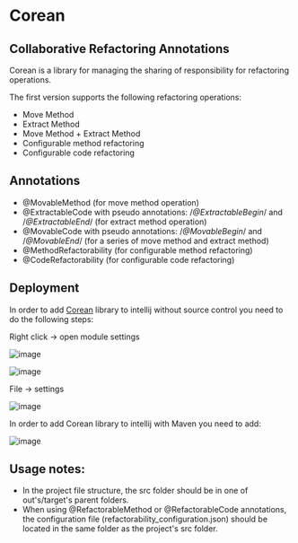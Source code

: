 # Corean
## Collaborative Refactoring Annotations

Corean is a library for managing the sharing of responsibility for  refactoring operations.

The first version supports the following refactoring operations:
- Move Method
- Extract Method
- Move Method + Extract Method
- Configurable method refactoring
- Configurable code refactoring

## Annotations

- @MovableMethod (for move method operation)
- @ExtractableCode with pseudo annotations: /*@ExtractableBegin*/ and /*@ExtractableEnd*/ (for extract method operation)
- @MovableCode with pseudo annotations: /*@MovableBegin*/ and /*@MovableEnd*/ (for a series of move method and extract method)
- @MethodRefactorability (for configurable method refactoring)
- @CodeRefactorability (for configurable code refactoring)

## Deployment
In order to add [Corean] library to intellij without source control you need to do the following steps:

Right click -> open module settings
 
![image](https://user-images.githubusercontent.com/107777285/183267037-20fcc8e2-60b2-4e54-9c3a-77bd3d8a392d.png)

![image](https://user-images.githubusercontent.com/107777285/183267098-f82c9636-fb9d-4e7b-b4a9-911a67c9be29.png)

File -> settings

![image](https://user-images.githubusercontent.com/107777285/183267164-dc7a8fc2-ebb8-4658-ae70-9db0a7510b40.png)

In order to add Corean library to intellij with Maven you need to add:

![image](https://user-images.githubusercontent.com/107777285/183267333-85b22991-1761-4031-bc31-1f86a0aa2118.png)

## Usage notes:
-	In the project file structure, the src folder should be in one of out's/target's parent folders.
-	When using @RefactorableMethod or @RefactorableCode annotations, the configuration file (refactorability_configuration.json) should be located in the same folder as the project's src folder.

[Corean]: <[http://daringfireball.net](https://github.com/refactorability/Collaborative-Refactoring-Annotations/blob/main/collaborative-refactoring-annotations-0.0.1.jar)> 
